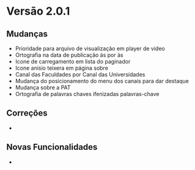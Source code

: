 # Versão 2.0.1

## Mudanças
- Prioridade para arquivo de visualização em player de video
- Ortografia na data de publicação ás por às
- Icone de carregamento em lista do paginador
- Icone anisio teixera em página sobre
- Canal das Faculdades por Canal das Universidades
- Mudança do posicionamento do menu dos canais para dar destaque
- Mudança sobre a PAT
- Ortografia de palavras chaves ifenizadas palavras-chave

## Correções

-

## Novas Funcionalidades

-